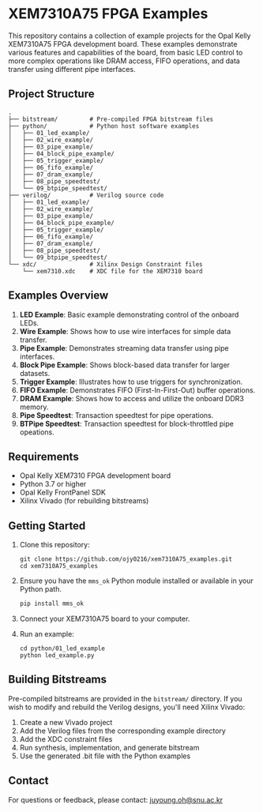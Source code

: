 # XEM7310A75 FPGA Examples

This repository contains a collection of example projects for the Opal Kelly XEM7310A75 FPGA development board. These examples demonstrate various features and capabilities of the board, from basic LED control to more complex operations like DRAM access, FIFO operations, and data transfer using different pipe interfaces.

## Project Structure

```
.
├── bitstream/         # Pre-compiled FPGA bitstream files
├── python/            # Python host software examples
│   ├── 01_led_example/
│   ├── 02_wire_example/
│   ├── 03_pipe_example/
│   ├── 04_block_pipe_example/
│   ├── 05_trigger_example/
│   ├── 06_fifo_example/
│   ├── 07_dram_example/
│   ├── 08_pipe_speedtest/
│   └── 09_btpipe_speedtest/
├── verilog/           # Verilog source code
│   ├── 01_led_example/
│   ├── 02_wire_example/
│   ├── 03_pipe_example/
│   ├── 04_block_pipe_example/
│   ├── 05_trigger_example/
│   ├── 06_fifo_example/
│   ├── 07_dram_example/
│   ├── 08_pipe_speedtest/
│   └── 09_btpipe_speedtest/
└── xdc/               # Xilinx Design Constraint files
    └── xem7310.xdc    # XDC file for the XEM7310 board
```

## Examples Overview

1. **LED Example**: Basic example demonstrating control of the onboard LEDs.
2. **Wire Example**: Shows how to use wire interfaces for simple data transfer.
3. **Pipe Example**: Demonstrates streaming data transfer using pipe interfaces.
4. **Block Pipe Example**: Shows block-based data transfer for larger datasets.
5. **Trigger Example**: Illustrates how to use triggers for synchronization.
6. **FIFO Example**: Demonstrates FIFO (First-In-First-Out) buffer operations.
7. **DRAM Example**: Shows how to access and utilize the onboard DDR3 memory.
8. **Pipe Speedtest**: Transaction speedtest for pipe operations.
9. **BTPipe Speedtest**: Transaction speedtest for block-throttled pipe opeations.

## Requirements

- Opal Kelly XEM7310 FPGA development board
- Python 3.7 or higher
- Opal Kelly FrontPanel SDK
- Xilinx Vivado (for rebuilding bitstreams)

## Getting Started

1. Clone this repository:
   ```
   git clone https://github.com/ojy0216/xem7310A75_examples.git
   cd xem7310A75_examples
   ```

2. Ensure you have the `mms_ok` Python module installed or available in your Python path.
    ```bash
    pip install mms_ok
    ```

3. Connect your XEM7310A75 board to your computer.

4. Run an example:
   ```
   cd python/01_led_example
   python led_example.py
   ```

## Building Bitstreams

Pre-compiled bitstreams are provided in the `bitstream/` directory. If you wish to modify and rebuild the Verilog designs, you'll need Xilinx Vivado:

1. Create a new Vivado project
2. Add the Verilog files from the corresponding example directory
3. Add the XDC constraint files
4. Run synthesis, implementation, and generate bitstream
5. Use the generated .bit file with the Python examples

## Contact
For questions or feedback, please contact: juyoung.oh@snu.ac.kr
